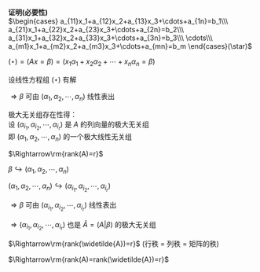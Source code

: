 **证明(必要性)**  
 $\begin{cases}  
a_{11}x_1+a_{12}x_2+a_{13}x_3+\cdots+a_{1n}=b_1\\\   
a_{21}x_1+a_{22}x_2+a_{23}x_3+\cdots+a_{2n}=b_2\\\   
a_{31}x_1+a_{32}x_2+a_{33}x_3+\cdots+a_{3n}=b_3\\\   
\cdots\\\   
a_{m1}x_1+a_{m2}x_2+a_{m3}x_3+\cdots+a_{mn}=b_m  
\end{cases}(\star)$   
  
 $(\star)=(Ax=\beta)=(x_1\alpha_1+x_2\alpha_2+\cdots+x_n\alpha_n  
=\beta)$   
  
设线性方程组 $(\star)$ 有解  
  
 $\Rightarrow\beta$ 可由 $(\alpha_1,\alpha_2,\cdots,\alpha_n)$ 线性表出  
  
极大无关组存在性得：  
设 $(\alpha_{i_1},\alpha_{i_2},\cdots,\alpha_{i_r})$ 是 $A$ 的列向量的极大无关组  
即 $(\alpha_1,\alpha_2,\cdots,\alpha_n)$ 的一个极大线性无关组  
  
 $\Rightarrow\rm{rank(A)=r}$   
  
 $\beta\hookrightarrow  
(\alpha_1,\alpha_2,\cdots,\alpha_n)$   
  
 $(\alpha_1,\alpha_2,\cdots,\alpha_n)\hookrightarrow  
(\alpha_{i_1},\alpha_{i_2},\cdots,\alpha_{i_r})$   
  
 $\Rightarrow\beta$ 可由 $(\alpha_{i_1},\alpha_{i_2},\cdots,\alpha_{i_r})$ 线性表出  
  
 $\Rightarrow(\alpha_{i_1},\alpha_{i_2},\cdots,\alpha_{i_r})$ 也是 $\widetilde{A}=(A|\beta)$ 的极大无关组  
  
 $\Rightarrow\rm{rank(\widetilde{A})=r}$  (行秩 $=$ 列秩 $=$ 矩阵的秩)  
  
 $\Rightarrow\rm{rank(A)=rank(\widetilde{A})=r}$   
